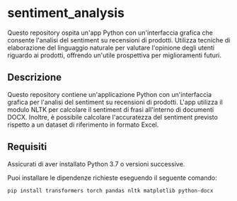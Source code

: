 # sentiment_analysis
Questo repository ospita un'app Python con un'interfaccia grafica che consente l'analisi del sentiment su recensioni di prodotti. Utilizza tecniche di elaborazione del linguaggio naturale per valutare l'opinione degli utenti riguardo ai prodotti, offrendo un'utile prospettiva per miglioramenti futuri.
## Descrizione

Questo repository contiene un'applicazione Python con un'interfaccia grafica per l'analisi del sentiment su recensioni di prodotti. L'app utilizza il modulo NLTK per calcolare il sentiment di frasi all'interno di documenti DOCX. Inoltre, è possibile calcolare l'accuratezza del sentiment previsto rispetto a un dataset di riferimento in formato Excel.

## Requisiti

Assicurati di aver installato Python 3.7 o versioni successive.

Puoi installare le dipendenze richieste eseguendo il seguente comando:

```bash
pip install transformers torch pandas nltk matplotlib python-docx
